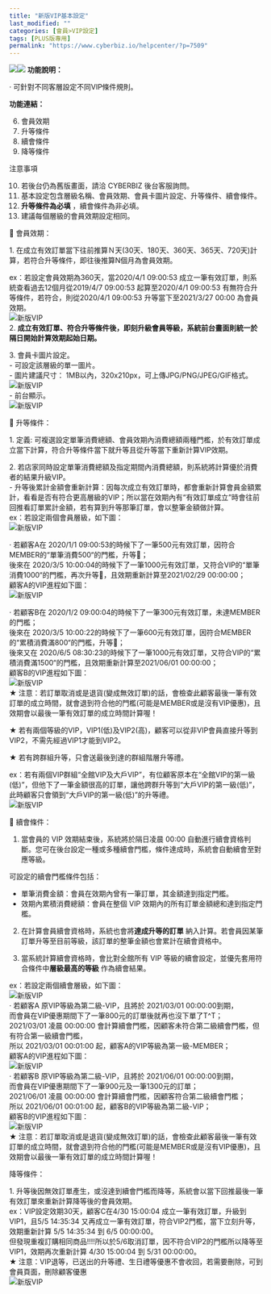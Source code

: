 ```yaml
---
title: "新版VIP基本設定"
last_modified: ""
categories: [會員>VIP設定]
tags: [PLUS版專用]
permalink: "https://www.cyberbiz.io/helpcenter/?p=7509"
---
```


![](https://www.cyberbiz.io/helpcenter/wp-content/uploads/一般版3.png)![](https://www.cyberbiz.io/helpcenter/wp-content/uploads/PLUS版3.png) **功能說明：**  

· 可針對不同客層設定不同VIP條件規則。  

**功能連結：**  

6. 會員效期
7. 升等條件
8. 續會條件
9. 降等條件

注意事項  

10. 若後台仍為舊版畫面，請洽 CYBERBIZ 後台客服詢問。
11. 基本設定包含層級名稱、會員效期、會員卡圖片設定、升等條件、續會條件。
12. **升等條件為必填** ，續會條件為非必填。
13. 建議每個層級的會員效期設定相同。


📌 會員效期：  

1\. 在成立有效訂單當下往前推算Ｎ天(30天、180天、360天、365天、720天)計算，若符合升等條件，即往後推算N個月為會員效期。  

ex：若設定會員效期為360天，當2020/4/1 09:00:53 成立一筆有效訂單，則系統查看過去12個月從2019/4/7 09:00:53
起算至2020/4/1 09:00:53 有無符合升等條件，若符合，則從2020/4/1 09:00:53 升等當下至2021/3/27 00:00
為會員效期。  
![新版VIP](https://www.cyberbiz.io/support/wp-content/uploads/2021/05/new_vip04.png)  
2\. **成立有效訂單、符合升等條件後，即刻升級會員等級，系統前台畫面則統一於隔日開始計算效期起始日期。**  

3\. 會員卡圖片設定。  
\- 可設定該層級的單一圖片。  
\- 圖片建議尺寸： 1MB以內，320x210px，可上傳JPG/PNG/JPEG/GIF格式。  
![新版VIP](https://www.cyberbiz.io/support/wp-content/uploads/2021/12/new_vip25.png)  
\- 前台顯示。  
![新版VIP](https://www.cyberbiz.io/support/wp-content/uploads/2021/12/new_vip26.png)  

📌 升等條件：  

1\. 定義: 可複選設定單筆消費總額、會員效期內消費總額兩種門檻，於有效訂單成立當下計算，符合升等條件當下就升等且從升等當下重新計算VIP效期。  

2\. 若店家同時設定單筆消費總額及指定期間內消費總額，則系統將計算優於消費者的結果升級VIP。  
\-
升等後累計金額會重新計算：因每次成立有效訂單時，都會重新計算會員金額累計，看看是否有符合更高層級的VIP；所以當在效期內有“有效訂單成立”時會往前回推看訂單累計金額，若有算到升等那筆訂單，會以整筆金額做計算。  
ex：若設定兩個會員層級，如下圖：  
![新版VIP](https://www.cyberbiz.io/support/wp-content/uploads/2021/05/new_vip05.png)  

· 若顧客A在 2020/1/1 09:00:53的時候下了一筆500元有效訂單，因符合MEMBER的“單筆消費500“的門檻，升等；  
後來在 2020/3/5
10:00:04的時候下了一筆1000元有效訂單，又符合VIP的“單筆消費1000“的門檻，再次升等，且效期重新計算至2021/02/29
00:00:00；  
顧客A的VIP進程如下圖：  
![新版VIP](https://www.cyberbiz.io/support/wp-content/uploads/2021/05/new_vip06.png)  

· 若顧客B在 2020/1/2 09:00:04的時候下了一筆300元有效訂單，未達MEMBER的門檻；  
後來在 2020/3/5 10:00:22的時候下了一筆600元有效訂單，因符合MEMBER的“累積消費滿800“的門檻，升等；  
後來又在 2020/6/5
08:30:23的時候下了一筆1000元有效訂單，又符合VIP的“累積消費滿1500“的門檻，且效期重新計算至2021/06/01 00:00:00；  
顧客B的VIP進程如下圖：  
![新版VIP](https://www.cyberbiz.io/support/wp-content/uploads/2021/05/new_vip07.png)  
★
注意：若訂單取消或是退貨(變成無效訂單)的話，會檢查此顧客最後一筆有效訂單的成立時間，就會退到符合他的門檻(可能是MEMBER或是沒有VIP優惠)，且效期會以最後一筆有效訂單的成立時間計算喔！  

★ 若有兩個等級的VIP，VIP1(低)及VIP2(高)，顧客可以從非VIP會員直接升等到VIP2，不需先經過VIP1才能到VIP2。  

★ 若有跨群組升等，只會送最後到達的群組階層升等禮。  

ex：若有兩個VIP群組“全館VIP及大戶VIP”，有位顧客原本在“全館VIP的第一級(低)”，但他下了一筆金額很高的訂單，讓他跨群升等到“大戶VIP的第一級(低)”，此時顧客只會領到“大戶VIP的第一級(低)”的升等禮。  
![新版VIP](https://www.cyberbiz.io/support/wp-content/uploads/2021/05/new_vip21.png)  

📌 續會條件：  


1. 當會員的 VIP 效期結束後，系統將於隔日凌晨 00:00 自動進行續會資格判斷。您可在後台設定一種或多種續會門檻，條件達成時，系統會自動續會至對應等級。  

可設定的續會門檻條件包括：

* 單筆消費金額：會員在效期內曾有一筆訂單，其金額達到指定門檻。
* 效期內累積消費總額：會員在整個 VIP 效期內的所有訂單金額總和達到指定門檻。


2. 在計算會員續會資格時，系統也會將**達成升等的訂單** 納入計算。若會員因某筆訂單升等至目前等級，該訂單的整筆金額也會累計在續會資格中。


3. 當系統計算續會資格時，會比對全館所有 VIP 等級的續會設定，並優先套用符合條件中**層級最高的等級** 作為續會結果。

ex：若設定兩個續會層級，如下圖：  
![新版VIP](https://www.cyberbiz.io/support/wp-content/uploads/2021/05/new_vip08.png)  
· 若顧客A 原VIP等級為第二級-VIP，且將於 2021/03/01 00:00:00到期，  
而會員在VIP優惠期間下了一筆800元的訂單後就再也沒下單了T^T；  
2021/03/01 凌晨 00:00:00 會計算續會門檻，因顧客未符合第二級續會門檻，但有符合第一級續會門檻，  
所以 2021/03/01 00:01:00 起，顧客A的VIP等級為第一級-MEMBER；  
顧客A的VIP進程如下圖：  
![新版VIP](https://www.cyberbiz.io/support/wp-content/uploads/2021/05/new_vip09.png)  
· 若顧客B 原VIP等級為第二級-VIP，且將於 2021/06/01 00:00:00到期，  
而會員在VIP優惠期間下了一筆900元及一筆1300元的訂單；  
2021/06/01 凌晨 00:00:00 會計算續會門檻，因顧客符合第二級續會門檻；  
所以 2021/06/01 00:01:00 起，顧客B的VIP等級為第二級-VIP；  
顧客B的VIP進程如下圖：  
![新版VIP](https://www.cyberbiz.io/support/wp-content/uploads/2021/05/new_vip10.png)  
★
注意：若訂單取消或是退貨(變成無效訂單)的話，會檢查此顧客最後一筆有效訂單的成立時間，就會退到符合他的門檻(可能是MEMBER或是沒有VIP優惠)，且效期會以最後一筆有效訂單的成立時間計算喔！  

降等條件：  

1\. 升等後因無效訂單產生，或沒達到續會門檻而降等，系統會以當下回推最後一筆有效訂單來重新計算降等後的會員效期。  
ex：VIP設定效期30天，顧客C在4/30 15:00:04 成立一筆有效訂單，升級到VIP1，且5/5 14:35:34
又再成立一筆有效訂單，符合VIP2門檻，當下立刻升等，效期重新計算 5/5 14:35:34 到 6/5 00:00:00。  
但發現重複訂購相同商品!!!!所以於5/6取消訂單，因不符合VIP2的門檻所以降等至VIP1，效期再次重新計算 4/30 15:00:04 到 5/31
00:00:00。  
★ 注意：VIP退等，已送出的升等禮、生日禮等優惠不會收回，若需要刪除，可到會員頁面，刪除顧客優惠  
![新版VIP](https://www.cyberbiz.io/support/wp-content/uploads/2021/05/new_vip23-2.png)  


